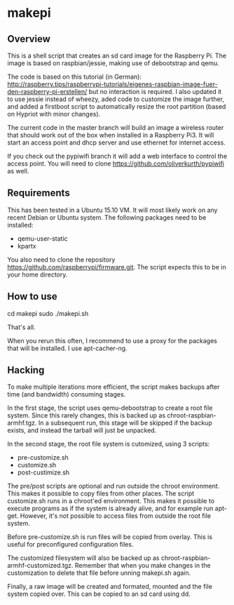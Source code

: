# makepi

## Overview

This is a shell script that creates an sd card image for the Raspberry Pi. The image is based on raspbian/jessie,
making use of debootstrap and qemu.

The code is based on this tutorial (in German):
http://raspberry.tips/raspberrypi-tutorials/eigenes-raspbian-image-fuer-den-raspberry-pi-erstellen/ 
but no interaction is required. I also updated it to use jessie instead of wheezy, aded code
to customize the image further, and added a firstboot script to automatically resize the root partition
(based on Hypriot with minor changes).

The current code in the master branch will build an image a wireless router that should work out of
the box when installed in a Raspberry Pi3. It will start an access point and dhcp server and use
ethernet for internet access.

If you check out the pypiwifi branch it will add a web interface to control the access point. You will
need to clone https://github.com/oliverkurth/pypiwifi as well.

## Requirements

This has been tested in a Ubuntu 15.10 VM. It will most likely work on any recent Debian or Ubuntu system.
The following packages need to be installed:

* qemu-user-static
* kpartx

You also need to clone the repository https://github.com/raspberrypi/firmware.git.
The script expects this to be in your home directory.

## How to use

cd makepi
sudo ./makepi.sh

That's all.

When you rerun this often, I recommend to use a proxy for the packages that will be installed. I use apt-cacher-ng.

## Hacking

To make multiple iterations more efficient, the script makes backups after time (and bandwidth) consuming stages.

In the first stage, the script uses qemu-debootstrap to create a root file system. Since this rarely changes,
this is backed up as chroot-raspbian-armhf.tgz. In a subsequent run, this stage will be skipped if the backup exists,
and instead the tarball will just be unpacked.

In the second stage, the root file system is cutomized, using 3 scripts:
* pre-customize.sh
* customize.sh
* post-custimize.sh

The pre/post scripts are optional and run outside the chroot environment. This makes it possible to copy
files from other places. The script customize.sh runs in a chroot'ed environment. This makes it possible to execute
programs as if the system is already alive, and for example run apt-get. However, it's not possible to access files
from outside the root file system.

Before pre-customize.sh is run files will be copied from overlay. This is useful for preconfigured configuration files.

The customized filesystem will also be backed up as chroot-raspbian-armhf-customized.tgz. Remember that when you make
changes in the customization to delete that file before unning makepi.sh again.

Finally, a raw image will be created and formated, mounted and the file system copied over.
This can be copied to an sd card using dd.

